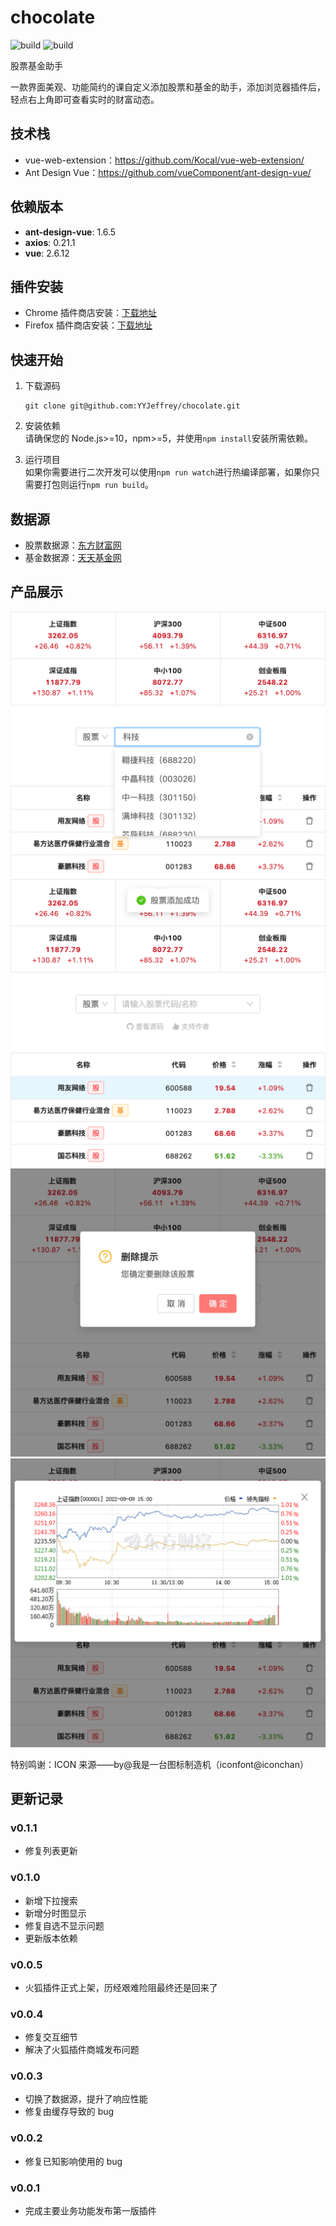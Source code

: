 # chocolate

![build](https://img.shields.io/badge/build-passing-brightgreen)
![build](https://img.shields.io/badge/license-GPL-blue)

股票基金助手

一款界面美观、功能简约的课自定义添加股票和基金的助手，添加浏览器插件后，轻点右上角即可查看实时的财富动态。

## 技术栈

- vue-web-extension：https://github.com/Kocal/vue-web-extension/
- Ant Design Vue：https://github.com/vueComponent/ant-design-vue/

## 依赖版本

- **ant-design-vue**: 1.6.5
- **axios**: 0.21.1
- **vue**: 2.6.12

## 插件安装

- Chrome 插件商店安装：[下载地址](https://chrome.google.com/webstore/detail/%E8%82%A1%E7%A5%A8%E5%9F%BA%E9%87%91%E5%8A%A9%E6%89%8B/mebdnpnlnndmpeaomicjibfkhnjlbjgi?hl=zh-CN&authuser=0)
- Firefox 插件商店安装：[下载地址](https://addons.mozilla.org/zh-CN/firefox/addon/%E8%82%A1%E7%A5%A8%E5%9F%BA%E9%87%91%E5%8A%A9%E6%89%8B/?src=search)

## 快速开始

1. 下载源码

   ```
   git clone git@github.com:YYJeffrey/chocolate.git
   ```

2. 安装依赖  
   请确保您的 Node.js>=10，npm>=5，并使用`npm install`安装所需依赖。

3. 运行项目  
   如果你需要进行二次开发可以使用`npm run watch`进行热编译部署，如果你只需要打包则运行`npm run build`。

## 数据源

- 股票数据源：[东方财富网](https://www.eastmoney.com/)
- 基金数据源：[天天基金网](https://fund.eastmoney.com/)

## 产品展示

<img src="./screenshot/p1.png" width="520px" /><br/>
<img src="./screenshot/p2.png" width="520px" /><br/>
<img src="./screenshot/p3.png" width="520px" /><br/>
<img src="./screenshot/p4.png" width="520px" /><br/>

特别鸣谢：ICON 来源——by@我是一台图标制造机（iconfont@iconchan）

## 更新记录

### v0.1.1

- 修复列表更新

### v0.1.0

- 新增下拉搜索
- 新增分时图显示
- 修复自选不显示问题
- 更新版本依赖

### v0.0.5

- 火狐插件正式上架，历经艰难险阻最终还是回来了

### v0.0.4

- 修复交互细节
- 解决了火狐插件商城发布问题

### v0.0.3

- 切换了数据源，提升了响应性能
- 修复由缓存导致的 bug

### v0.0.2

- 修复已知影响使用的 bug

### v0.0.1

- 完成主要业务功能发布第一版插件
